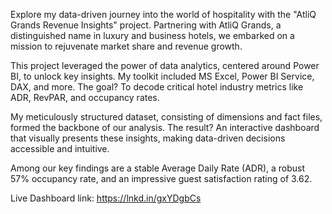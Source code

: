 Explore my data-driven journey into the world of hospitality with the "AtliQ Grands Revenue Insights" project. Partnering with AtliQ Grands, a distinguished name in luxury and business hotels, we embarked on a mission to rejuvenate market share and revenue growth.

This project leveraged the power of data analytics, centered around Power BI, to unlock key insights. My toolkit included MS Excel, Power BI Service, DAX, and more. The goal? To decode critical hotel industry metrics like ADR, RevPAR, and occupancy rates.

My meticulously structured dataset, consisting of dimensions and fact files, formed the backbone of our analysis. The result? An interactive dashboard that visually presents these insights, making data-driven decisions accessible and intuitive.

Among our key findings are a stable Average Daily Rate (ADR), a robust 57% occupancy rate, and an impressive guest satisfaction rating of 3.62.

Live Dashboard link: https://lnkd.in/gxYDgbCs

